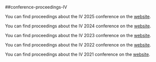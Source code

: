 ##conference-proceedings-IV

You can find proceedings about the IV 2025 conference on the [website](	TBA).

You can find proceedings about the IV 2024 conference on the [website](	TBA).

You can find proceedings about the IV 2023 conference on the [website](	TBA).

You can find proceedings about the IV 2022 conference on the [website](https://ieeexplore.ieee.org/xpl/conhome/9826996/proceeding).

You can find proceedings about the IV 2021 conference on the [website](https://ieeexplore.ieee.org/xpl/conhome/9575127/proceeding).
